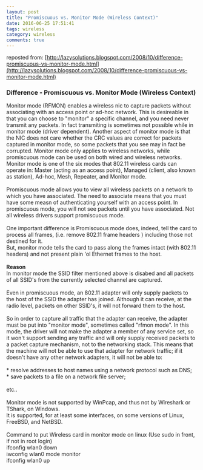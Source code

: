 ```yaml
---
layout: post
title: "Promiscuous vs. Monitor Mode (Wireless Context)"
date: 2016-06-25 17:51:41
tags: wireless
category: wireless
comments: true
---
```



reposted from: [http://lazysolutions.blogspot.com/2008/10/difference-promiscuous-vs-monitor-mode.html](http://lazysolutions.blogspot.com/2008/10/difference-promiscuous-vs-monitor-mode.html)

<h3 class="post-title entry-title" itemprop="name">
Difference - Promiscuous vs. Monitor Mode (Wireless Context)
</h3>
<div class="post-header">
<div class="post-header-line-1"></div>
</div>
<div class="post-body entry-content" id="post-body-2309522277270440936" itemprop="description articleBody">
Monitor mode (RFMON) enables a wireless nic to capture packets without associating with an access point or ad-hoc network. This is desireable in that you can choose to "monitor" a specific channel, and you need never transmit any packets. In fact transmiting is sometimes not possible while in monitor mode (driver dependent). Another aspect of monitor mode is that the NIC does not care whether the CRC values are correct for packets captured in monitor mode, so some packets that you see may in fact be corrupted. Monitor mode only applies to wireless networks, while promiscuous mode can be used on both wired and wireless networks. Monitor mode is one of the six modes that 802.11 wireless cards can operate in: Master (acting as an access point), Managed (client, also known as station), Ad-hoc, Mesh, Repeater, and Monitor mode.<br><br>Promiscuous mode allows you to view all wireless packets on a network to which you have associated. The need to associate means that you must have some measn of authenticating yourself with an access point. In promiscuous mode, you will not see packets until you have associated. Not all wireless drivers support promiscuous mode. <br><br>One important difference is Promiscuous mode does, indeed, tell the card to process all frames, (i.e. remove 802.11 frame headers ) including those not destined for it. <br>But, monitor mode tells the card to pass along the frames intact (with 802.11 headers) and not present plain 'ol Ethernet frames to the host.<br><br><strong>Reason</strong><br>In monitor mode the SSID filter mentioned above is disabed and all packets of all SSID's from the currently selected channel are captured.<br><br>Even in promiscuous mode, an 802.11 adapter will only supply packets to the host of the SSID the adapter has joined. Although it can receive, at the radio level, packets on other SSID's, it will not forward them to the host.<br><br>So in order to capture all traffic that the adapter can receive, the adapter must be put into "monitor mode", sometimes called "rfmon mode". In this mode, the driver will not make the adapter a member of any service set, so it won't support sending any traffic and will only supply received packets to a packet capture mechanism, not to the networking stack. This means that the machine will not be able to use that adapter for network traffic; if it doesn't have any other network adapters, it will not be able to:<br><br>    * resolve addresses to host names using a network protocol such as DNS;<br>    * save packets to a file on a network file server; <br><br>etc..<br><br>Monitor mode is not supported by WinPcap, and thus not by Wireshark or TShark, on Windows. <br>It is supported, for at least some interfaces, on some versions of Linux, FreeBSD, and NetBSD.<br><br>Command to put Wireless card in monitor mode on linux (Use sudo in front, if not in root login)<br>ifconfig wlan0 down<br>iwconfig wlan0 mode monitor <br>ifconfig wlan0 up
<div style="clear: both;"></div>
</div>
